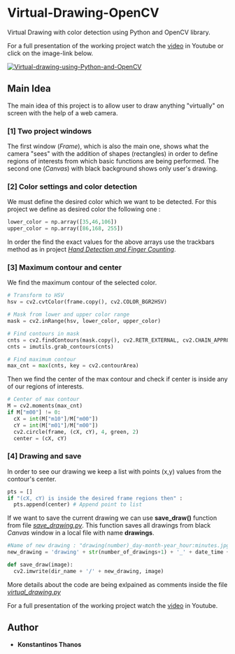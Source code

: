 # Virtual-Drawing-OpenCV
Virtual Drawing with color detection using Python and OpenCV library.

For a full presentation of the working project watch the [video](https://www.youtube.com/watch?v=XUWEyNa0Bcw) in Youtube or click on the image-link below.

[![Virtual-drawing-using-Python-and-OpenCV](http://img.youtube.com/vi/XUWEyNa0Bcw/0.jpg)](https://www.youtube.com/watch?v=XUWEyNa0Bcw "Virtual Drawing using Python and OpenCV | Computer Vision")

## Main Idea
The main idea of this project is to allow user to draw anything "virtually" on screen with the help of a web camera.

### [1] Two project windows
The first window (_Frame_), which is also the main one, shows what the camera "sees" with the addition of shapes (rectangles) in order to define regions of interests from which basic functions are being performed. The second one (_Canvas_) with black background shows only user's drawing. 

### [2] Color settings and color detection
We must define the desired color which we want to be detected. For this project we define as desired color the following one :
```python
lower_color = np.array([35,46,106])
upper_color = np.array([86,168, 255])
```
In order the find the exact values for the above arrays use the trackbars method as in project *[Hand Detection and Finger Counting](https://github.com/kostasthanos/Hand-Detection-and-Finger-Counting)*.

### [3] Maximum contour and center
We find the maximum contour of the selected color. 
```python
# Transform to HSV
hsv = cv2.cvtColor(frame.copy(), cv2.COLOR_BGR2HSV)

# Mask from lower and upper color range
mask = cv2.inRange(hsv, lower_color, upper_color)

# Find contours in mask
cnts = cv2.findContours(mask.copy(), cv2.RETR_EXTERNAL, cv2.CHAIN_APPROX_SIMPLE)
cnts = imutils.grab_contours(cnts)

# Find maximum contour
max_cnt = max(cnts, key = cv2.contourArea)
```

Then we find the center of the max contour and check if center is inside any of our regions of interests.
```python
# Center of max contour
M = cv2.moments(max_cnt)
if M["m00"] != 0:
  cX = int(M["m10"]/M["m00"])
  cY = int(M["m01"]/M["m00"])
  cv2.circle(frame, (cX, cY), 4, green, 2)
  center = (cX, cY)
```

### [4] Drawing and save
In order to see our drawing we keep a list with points (x,y) values from the contour's center.
```python
pts = []
if "(cX, cY) is inside the desired frame regions then" :
  pts.append(center) # Append point to list
```
If we want to save the current drawing we can use **save_draw()** function from file *[save_drawing.py](https://github.com/kostasthanos/Virtual-Drawing-OpenCV/blob/main/save_drawing.py)*. This function saves all drawings from black *Canvas* window in a local file with name **drawings**.
```python
#Name of new drawing : "drawing(number)_day-month-year_hour:minutes.jpg"
new_drawing = 'drawing' + str(number_of_drawings+1) + '_' + date_time + '.jpg'

def save_draw(image):
  cv2.imwrite(dir_name + '/' + new_drawing, image)
```

More details about the code are being exlpained as comments inside the file *[virtual_drawing.py](https://github.com/kostasthanos/Virtual-Drawing-OpenCV/blob/main/virtual_drawing.py)*

For a full presentation of the working project watch the [video](https://www.youtube.com/watch?v=XUWEyNa0Bcw) in Youtube.

## Author
* **Konstantinos Thanos**

